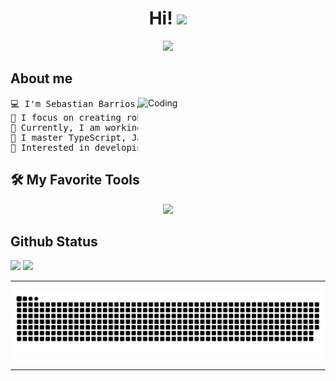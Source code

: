 <h1 align="center"><b>Hi! </b><img src="https://media.giphy.com/media/hvRJCLFzcasrR4ia7z/giphy.gif" width="35">
</h1>
<!--  -->

<p align="center">
	<img src="https://readme-typing-svg.demolab.com?font=Fira+Code&pause=1000&random=false&width=435&lines=Hi%2C+I'm+Sebastian+Barrios;Computer+Science+Student+;Backend+Devoloper...&center=true&width=500&height=50">
</p>

## About me
<p textaling="center">
<img align="right" alt="Coding" width="300" src="https://i.pinimg.com/originals/81/17/8b/81178b47a8598f0c81c4799f2cdd4057.gif">


<pre>
💻 I'm Sebastian Barrios, a backend developer.
🚀 I focus on creating robust and scalable backends.
🔨 Currently, I am working on personal backend development projects.
📝 I master TypeScript, JavaScript, and popular tools for backend development.
🔭 Interested in developing backends with a focus on security and optimal performance. 
</pre>

</p>

## 🛠️ My Favorite Tools

<p align="center">
  <a href="https://skillicons.dev">
    <img src="https://skillicons.dev/icons?i=js,jest,docker,kafka,nestjs,mongodb,nodejs,postgres,postman,py,rabbitmq,ts,git,github" />
  </a>
</p>


## Github Status

[![](https://github-readme-stats.vercel.app/api?username=sebastian852-852&show_icons=true&theme=tokyonight&hide_border=true&locale=en)](https://github.com/sebastian852-852)
[![](https://github-readme-streak-stats.herokuapp.com/?user=sebastian852-852&theme=material-palenight)](https://github.com/sebastian852-852)
</div>

----

<p align="center">
  <img  src="https://raw.githubusercontent.com/Elanza-48/Elanza-48/main/resources/img/github-contribution-grid-snake.svg"
    alt="example" />
</p>

------

